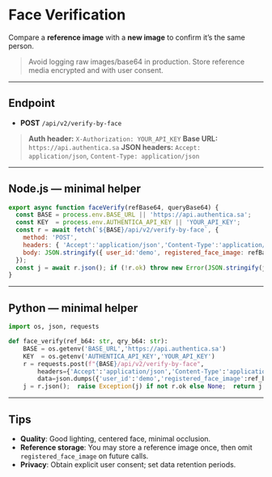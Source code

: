 # Face Verification

Compare a **reference image** with a **new image** to confirm it’s the same person.

> Avoid logging raw images/base64 in production. Store reference media encrypted and with user consent.

---

## Endpoint

* **POST** `/api/v2/verify-by-face`

> **Auth header:** `X-Authorization: YOUR_API_KEY`
> **Base URL:** `https://api.authentica.sa`
> **JSON headers:** `Accept: application/json`, `Content-Type: application/json`

---

## Node.js — minimal helper

```js
export async function faceVerify(refBase64, queryBase64) {
  const BASE = process.env.BASE_URL || 'https://api.authentica.sa';
  const KEY  = process.env.AUTHENTICA_API_KEY || 'YOUR_API_KEY';
  const r = await fetch(`${BASE}/api/v2/verify-by-face`, {
    method: 'POST',
    headers: { 'Accept':'application/json','Content-Type':'application/json','X-Authorization':KEY },
    body: JSON.stringify({ user_id:'demo', registered_face_image: refBase64, query_face_image: queryBase64 })
  });
  const j = await r.json(); if (!r.ok) throw new Error(JSON.stringify(j)); return j;
}
```

---

## Python — minimal helper

```python
import os, json, requests

def face_verify(ref_b64: str, qry_b64: str):
    BASE = os.getenv('BASE_URL','https://api.authentica.sa')
    KEY  = os.getenv('AUTHENTICA_API_KEY','YOUR_API_KEY')
    r = requests.post(f"{BASE}/api/v2/verify-by-face",
        headers={'Accept':'application/json','Content-Type':'application/json','X-Authorization':KEY},
        data=json.dumps({'user_id':'demo','registered_face_image':ref_b64,'query_face_image':qry_b64}))
    j = r.json();  raise Exception(j) if not r.ok else None;  return j
```

---

## Tips

* **Quality**: Good lighting, centered face, minimal occlusion.
* **Reference storage**: You may store a reference image once, then omit `registered_face_image` on future calls.
* **Privacy**: Obtain explicit user consent; set data retention periods.
